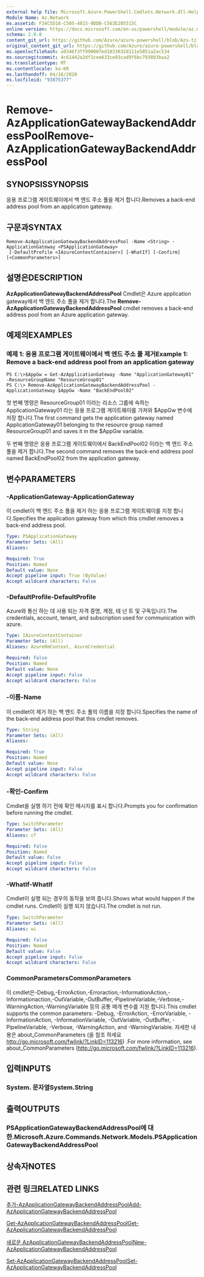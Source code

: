 ```yaml
---
external help file: Microsoft.Azure.PowerShell.Cmdlets.Network.dll-Help.xml
Module Name: Az.Network
ms.assetid: F34C5D18-C505-4815-9DDB-C563E205515C
online version: https://docs.microsoft.com/en-us/powershell/module/az.network/remove-azapplicationgatewaybackendaddresspool
schema: 2.0.0
content_git_url: https://github.com/Azure/azure-powershell/blob/Azs-tzl/src/Network/Network/help/Remove-AzApplicationGatewayBackendAddressPool.md
original_content_git_url: https://github.com/Azure/azure-powershell/blob/Azs-tzl/src/Network/Network/help/Remove-AzApplicationGatewayBackendAddressPool.md
ms.openlocfilehash: a9346f3ff990007ed1033032d111e5851a2ac534
ms.sourcegitcommit: 4c61442a2df1cee633ce93cad9f6bc793803baa2
ms.translationtype: MT
ms.contentlocale: ko-KR
ms.lasthandoff: 04/16/2020
ms.locfileid: "93875377"
---
```

# <span data-ttu-id="63e6c-101">Remove-AzApplicationGatewayBackendAddressPool</span><span class="sxs-lookup"><span data-stu-id="63e6c-101">Remove-AzApplicationGatewayBackendAddressPool</span></span>

## <span data-ttu-id="63e6c-102">SYNOPSIS</span><span class="sxs-lookup"><span data-stu-id="63e6c-102">SYNOPSIS</span></span>
<span data-ttu-id="63e6c-103">응용 프로그램 게이트웨이에서 백 엔드 주소 풀을 제거 합니다.</span><span class="sxs-lookup"><span data-stu-id="63e6c-103">Removes a back-end address pool from an application gateway.</span></span>

## <span data-ttu-id="63e6c-104">구문과</span><span class="sxs-lookup"><span data-stu-id="63e6c-104">SYNTAX</span></span>

```
Remove-AzApplicationGatewayBackendAddressPool -Name <String> -ApplicationGateway <PSApplicationGateway>
 [-DefaultProfile <IAzureContextContainer>] [-WhatIf] [-Confirm] [<CommonParameters>]
```

## <span data-ttu-id="63e6c-105">설명은</span><span class="sxs-lookup"><span data-stu-id="63e6c-105">DESCRIPTION</span></span>
<span data-ttu-id="63e6c-106">**AzApplicationGatewayBackendAddressPool** Cmdlet은 Azure application gateway에서 백 엔드 주소 풀을 제거 합니다.</span><span class="sxs-lookup"><span data-stu-id="63e6c-106">The **Remove-AzApplicationGatewayBackendAddressPool** cmdlet removes a back-end address pool from an Azure application gateway.</span></span>

## <span data-ttu-id="63e6c-107">예제의</span><span class="sxs-lookup"><span data-stu-id="63e6c-107">EXAMPLES</span></span>

### <span data-ttu-id="63e6c-108">예제 1: 응용 프로그램 게이트웨이에서 백 엔드 주소 풀 제거</span><span class="sxs-lookup"><span data-stu-id="63e6c-108">Example 1: Remove a back-end address pool from an application gateway</span></span>
```
PS C:\>$AppGw = Get-AzApplicationGateway -Name "ApplicationGateway01" -ResourceGroupName "ResourceGroup01"
PS C:\> Remove-AzApplicationGatewayBackendAddressPool -ApplicationGateway $AppGw -Name "BackEndPool02"
```

<span data-ttu-id="63e6c-109">첫 번째 명령은 ResourceGroup01 이라는 리소스 그룹에 속하는 ApplicationGateway01 라는 응용 프로그램 게이트웨이를 가져와 $AppGw 변수에 저장 합니다.</span><span class="sxs-lookup"><span data-stu-id="63e6c-109">The first command gets the application gateway named ApplicationGateway01 belonging to the resource group named ResourceGroup01 and saves it in the $AppGw variable.</span></span>

<span data-ttu-id="63e6c-110">두 번째 명령은 응용 프로그램 게이트웨이에서 BackEndPool02 이라는 백 엔드 주소 풀을 제거 합니다.</span><span class="sxs-lookup"><span data-stu-id="63e6c-110">The second command removes the back-end address pool named BackEndPool02 from the application gateway.</span></span>

## <span data-ttu-id="63e6c-111">변수</span><span class="sxs-lookup"><span data-stu-id="63e6c-111">PARAMETERS</span></span>

### <span data-ttu-id="63e6c-112">-ApplicationGateway</span><span class="sxs-lookup"><span data-stu-id="63e6c-112">-ApplicationGateway</span></span>
<span data-ttu-id="63e6c-113">이 cmdlet이 백 엔드 주소 풀을 제거 하는 응용 프로그램 게이트웨이를 지정 합니다.</span><span class="sxs-lookup"><span data-stu-id="63e6c-113">Specifies the application gateway from which this cmdlet removes a back-end address pool.</span></span>

```yaml
Type: PSApplicationGateway
Parameter Sets: (All)
Aliases: 

Required: True
Position: Named
Default value: None
Accept pipeline input: True (ByValue)
Accept wildcard characters: False
```

### <span data-ttu-id="63e6c-114">-DefaultProfile</span><span class="sxs-lookup"><span data-stu-id="63e6c-114">-DefaultProfile</span></span>
<span data-ttu-id="63e6c-115">Azure와 통신 하는 데 사용 되는 자격 증명, 계정, 테 넌 트 및 구독입니다.</span><span class="sxs-lookup"><span data-stu-id="63e6c-115">The credentials, account, tenant, and subscription used for communication with azure.</span></span>

```yaml
Type: IAzureContextContainer
Parameter Sets: (All)
Aliases: AzureRmContext, AzureCredential

Required: False
Position: Named
Default value: None
Accept pipeline input: False
Accept wildcard characters: False
```

### <span data-ttu-id="63e6c-116">-이름</span><span class="sxs-lookup"><span data-stu-id="63e6c-116">-Name</span></span>
<span data-ttu-id="63e6c-117">이 cmdlet이 제거 하는 백 엔드 주소 풀의 이름을 지정 합니다.</span><span class="sxs-lookup"><span data-stu-id="63e6c-117">Specifies the name of the back-end address pool that this cmdlet removes.</span></span>

```yaml
Type: String
Parameter Sets: (All)
Aliases: 

Required: True
Position: Named
Default value: None
Accept pipeline input: False
Accept wildcard characters: False
```

### <span data-ttu-id="63e6c-118">-확인</span><span class="sxs-lookup"><span data-stu-id="63e6c-118">-Confirm</span></span>
<span data-ttu-id="63e6c-119">Cmdlet을 실행 하기 전에 확인 메시지를 표시 합니다.</span><span class="sxs-lookup"><span data-stu-id="63e6c-119">Prompts you for confirmation before running the cmdlet.</span></span>

```yaml
Type: SwitchParameter
Parameter Sets: (All)
Aliases: cf

Required: False
Position: Named
Default value: False
Accept pipeline input: False
Accept wildcard characters: False
```

### <span data-ttu-id="63e6c-120">-WhatIf</span><span class="sxs-lookup"><span data-stu-id="63e6c-120">-WhatIf</span></span>
<span data-ttu-id="63e6c-121">Cmdlet이 실행 되는 경우의 동작을 보여 줍니다.</span><span class="sxs-lookup"><span data-stu-id="63e6c-121">Shows what would happen if the cmdlet runs.</span></span>
<span data-ttu-id="63e6c-122">Cmdlet이 실행 되지 않습니다.</span><span class="sxs-lookup"><span data-stu-id="63e6c-122">The cmdlet is not run.</span></span>

```yaml
Type: SwitchParameter
Parameter Sets: (All)
Aliases: wi

Required: False
Position: Named
Default value: False
Accept pipeline input: False
Accept wildcard characters: False
```

### <span data-ttu-id="63e6c-123">CommonParameters</span><span class="sxs-lookup"><span data-stu-id="63e6c-123">CommonParameters</span></span>
<span data-ttu-id="63e6c-124">이 cmdlet은-Debug,-ErrorAction,-Erroraction,-InformationAction,-Informationaction,-OutVariable,-OutBuffer,-PipelineVariable,-Verbose,-WarningAction,-WarningVariable 등의 공통 매개 변수를 지원 합니다.</span><span class="sxs-lookup"><span data-stu-id="63e6c-124">This cmdlet supports the common parameters: -Debug, -ErrorAction, -ErrorVariable, -InformationAction, -InformationVariable, -OutVariable, -OutBuffer, -PipelineVariable, -Verbose, -WarningAction, and -WarningVariable.</span></span> <span data-ttu-id="63e6c-125">자세한 내용은 about_CommonParameters (을 참조 하세요 http://go.microsoft.com/fwlink/?LinkID=113216) .</span><span class="sxs-lookup"><span data-stu-id="63e6c-125">For more information, see about_CommonParameters (http://go.microsoft.com/fwlink/?LinkID=113216).</span></span>

## <span data-ttu-id="63e6c-126">입력</span><span class="sxs-lookup"><span data-stu-id="63e6c-126">INPUTS</span></span>

### <span data-ttu-id="63e6c-127">System. 문자열</span><span class="sxs-lookup"><span data-stu-id="63e6c-127">System.String</span></span>

## <span data-ttu-id="63e6c-128">출력</span><span class="sxs-lookup"><span data-stu-id="63e6c-128">OUTPUTS</span></span>

### <span data-ttu-id="63e6c-129">PSApplicationGatewayBackendAddressPool에 대 한.</span><span class="sxs-lookup"><span data-stu-id="63e6c-129">Microsoft.Azure.Commands.Network.Models.PSApplicationGatewayBackendAddressPool</span></span>

## <span data-ttu-id="63e6c-130">상속자</span><span class="sxs-lookup"><span data-stu-id="63e6c-130">NOTES</span></span>

## <span data-ttu-id="63e6c-131">관련 링크</span><span class="sxs-lookup"><span data-stu-id="63e6c-131">RELATED LINKS</span></span>

[<span data-ttu-id="63e6c-132">추가-AzApplicationGatewayBackendAddressPool</span><span class="sxs-lookup"><span data-stu-id="63e6c-132">Add-AzApplicationGatewayBackendAddressPool</span></span>](./Add-AzApplicationGatewayBackendAddressPool.md)

[<span data-ttu-id="63e6c-133">Get-AzApplicationGatewayBackendAddressPool</span><span class="sxs-lookup"><span data-stu-id="63e6c-133">Get-AzApplicationGatewayBackendAddressPool</span></span>](./Get-AzApplicationGatewayBackendAddressPool.md)

[<span data-ttu-id="63e6c-134">새로운 AzApplicationGatewayBackendAddressPool</span><span class="sxs-lookup"><span data-stu-id="63e6c-134">New-AzApplicationGatewayBackendAddressPool</span></span>](./New-AzApplicationGatewayBackendAddressPool.md)

[<span data-ttu-id="63e6c-135">Set-AzApplicationGatewayBackendAddressPool</span><span class="sxs-lookup"><span data-stu-id="63e6c-135">Set-AzApplicationGatewayBackendAddressPool</span></span>](./Set-AzApplicationGatewayBackendAddressPool.md)


